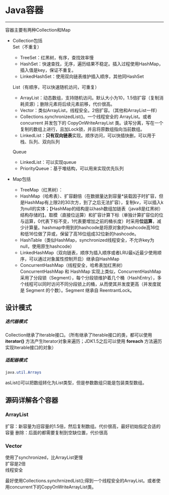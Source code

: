 # Java容器
***
容器主要有两种Collection和Map  
* Collection包括  
  Set（不重复）
  
  * TreeSet：红黑树，有序，查找效率慢
  * HashSet：快速查找，无序，遍历结果不稳定。插入过程使用HashMap，插入值是key，保证不重复。
  * LinkedHashSet：使用双向链表维护插入顺序，其他同HashSet
  
  List（有顺序，可以快速随机访问，可重复）
  * ArrayList：动态数组，支持随机访问。默认大小为10，1.5倍扩容（复制消耗资源）；删除元素将后续元素前移，代价很高。
  * Vector：类似ArrayList，线程安全。2倍扩容。（其他和ArrayList一样）
  * Collections.synchronizedList()。一个线程安全的 ArrayList。或者concurrent 并发包下的 CopyOnWriteArrayList 类。读写分离，写在一个复制的数组上进行，且加Lock锁，并且将原数组指向当前数组。
  * LinkedList：**只有双向链表**实现。顺序访问，可以快插快删，可以用于栈、队列、双向队列
  
  Queue
  *  LinkedList：可以实现queue
  *   PriorityQueue：基于堆结构，可以用来实现优先队列
  
  	
  
* Map包括

	* TreeMap（红黑树）：
	* HashMap（哈希表）、扩容翻倍（在数据量达到容量*装载因子时扩容，但是HashMap有上限2的30次方，到了之后无法扩容），复制kv，可以插入k为null的实体；【HashMap的结构是以hash数组加链表（java8是红黑树）结构存储的】。取模（直接位运算）和扩容计算下标（单独计算扩容位的位与运算，0代表下标不变，1代表要增加之前的桶长度）时采用**位运算**，减少计算量。hashmap中用到的hashcode是将原对象的hashcode高16位和低16位做了异或，保留了高16位组成32位新的hashcode。
	* HashTable（类似HashMap，synchronized线程安全，不允许key为null，使用原生hashcode）
	* LinkedHashMap（双向链表，顺序为插入顺序或者LRU最s近最少使用顺序，可以通过对象属性控制开启）继承自HashMap
	* ConcurrentHashMap（线程安全，哈希表加红黑树）ConcurrentHashMap 和 HashMap 实现上类似，ConcurrentHashMap 采用了分段锁（Segment），每个分段锁维护着几个桶（HashEntry），多个线程可以同时访问不同分段锁上的桶，从而使其并发度更高（并发度就是 Segment 的个数）。Segment 继承自 ReentrantLock。

## 设计模式

##### 迭代器模式
Collection继承了Iterable接口。（所有继承了Iterable接口的类，都可以使用 **iterator()** 方法产生Iterator对象来遍历；JDK1.5之后可以使用 **foreach** 方法遍历实现Iterable接口的对象）
##### 适配器模式
```java
java.util.Arrays
```
asList()可以把数组转化为List类型，但是参数数组只能是包装类型数组。


## 源码详解各个容器
### ArrayList
扩容：新容量为旧容量的1.5倍，然后复制数组。代价很高，最好初始指定合适的容量
删除：后面的都需要复制到空缺位置，代价很高

### Vector
使用了synchronized，比ArrayList更慢  
扩容是2倍  
线程安全

最好使用Collections.synchrnizedList();得到一个线程安全的ArrayList。或者使用concurrent下的CopyOnWriteArrayList类。

